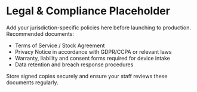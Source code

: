 # Legal & Compliance Placeholder

Add your jurisdiction-specific policies here before launching to production. Recommended documents:

- Terms of Service / Stock Agreement
- Privacy Notice in accordance with GDPR/CCPA or relevant laws
- Warranty, liability and consent forms required for device intake
- Data retention and breach response procedures

Store signed copies securely and ensure your staff reviews these documents regularly.
